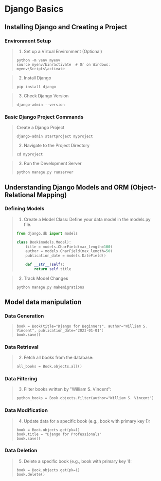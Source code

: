 # Django Basics
## Installing Django and Creating a Project

### Environment Setup
> 1. Set up a Virtual Environment (Optional)
> ```shell
> python -m venv myenv
> source myenv/bin/activate  # Or on Windows: myenv\Scripts\activate
> ```

> 2. Install Django
> ```shell
> pip install django
> ```

> 3. Check Django Version
> ```shell
> django-admin --version
> ```

### Basic Django Project Commands
> Create a Django Project
> ```shell
> django-admin startproject myproject
> ```
> 2. Navigate to the Project Directory
> ```shell
> cd myproject
> ```

> 3. Run the Development Server
> ```shell
> python manage.py runserver
> ```

## Understanding Django Models and ORM (Object-Relational Mapping)

### Defining Models
> 1. Create a Model Class: Define your data model in the models.py file.
> ```python
> from django.db import models
> 
> class Book(models.Model):
>     title = models.CharField(max_length=100)
>     author = models.CharField(max_length=50)
>     publication_date = models.DateField()
> 
>     def __str__(self):
>         return self.title
> ```

> 2. Track Model Changes
> ```shell
> python manage.py makemigrations
> ```
>
## Model data manipulation
### Data Generation
>```shell
>book = Book(title="Django for Beginners", author="William S. Vincent", publication_date="2023-01-01")
>book.save()
>```

### Data Retrieval
> 2. Fetch all books from the database:
> ```shell
> all_books = Book.objects.all()
> ```

### Data Filtering
> 3. Filter books written by "William S. Vincent":
> ```shell
> python_books = Book.objects.filter(author="William S. Vincent")
> ```

### Data Modification
> 4. Update data for a specific book (e.g., book with primary key 1):
> ```shell
> book = Book.objects.get(pk=1)
> book.title = "Django for Professionals"
> book.save()
> ```

### Data Deletion
> 5. Delete a specific book (e.g., book with primary key 1):
> ```shell
> book = Book.objects.get(pk=1)
> book.delete()
> ```
